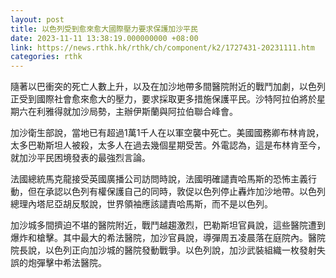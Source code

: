 ```yaml
---
layout: post
title: 以色列受到愈來愈大國際壓力要求保護加沙平民
date: 2023-11-11 13:38:19.000000000 +08:00
link: https://news.rthk.hk/rthk/ch/component/k2/1727431-20231111.htm
categories: rthk
---
```


隨著以巴衝突的死亡人數上升，以及在加沙地帶多間醫院附近的戰鬥加劇，以色列正受到國際社會愈來愈大的壓力，要求採取更多措施保護平民。沙特阿拉伯將於星期六在利雅得就加沙局勢，主辦伊斯蘭與阿拉伯聯合峰會。

加沙衛生部說，當地已有超過1萬1千人在以軍空襲中死亡。美國國務卿布林肯說，太多巴勒斯坦人被殺，太多人在過去幾個星期受苦。外電認為，這是布林肯至今，就加沙平民困境發表的最強烈言論。

法國總統馬克龍接受英國廣播公司訪問時說，法國明確譴責哈馬斯的恐怖主義行動，但在承認以色列有權保護自己的同時，敦促以色列停止轟炸加沙地帶。以色列總理內塔尼亞胡反駁說，世界領袖應該譴責哈馬斯，而不是以色列。

加沙城多間擠迫不堪的醫院附近，戰鬥越趨激烈，巴勒斯坦官員說，這些醫院遭到爆炸和槍擊。其中最大的希法醫院，加沙官員說，導彈周五凌晨落在庭院內。醫院院長說，以色列正向加沙城的醫院發動戰爭。以色列說，加沙武裝組織一枚發射失誤的炮彈擊中希法醫院。
